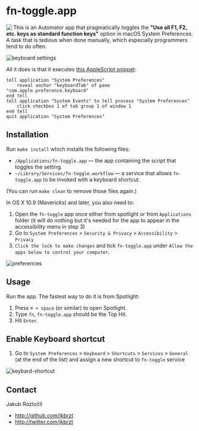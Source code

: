 # fn-toggle.app

<img align="left" src="https://github.com/jkbrzt/macos-fn-toggle/blob/master/Logo.png">

This is an Automator app that pragmatically toggles the
**"Use all F1, F2, etc. keys as standard function keys"**
option in macOS System Preferences. A task that is tedious
when done manually, which especially programmers tend to do often.

![keyboard settings](https://github.com/jkbrzt/macos-fn-toggle/blob/master/Screenshots/keyboard-settings.png)

All it does is that it executes 
[this AppleScript snippet](http://apple.stackexchange.com/questions/59178#answer-60496):

```applescript
tell application "System Preferences"
	reveal anchor "keyboardTab" of pane "com.apple.preference.keyboard"
end tell
tell application "System Events" to tell process "System Preferences"
	click checkbox 1 of tab group 1 of window 1
end tell
quit application "System Preferences"
```


## Installation

Run `make install` which installs the following files:

* `/Applications/fn-toggle.app` — the app containing the script that toggles 
  the setting.
* `~/Library/Services/fn-toggle.workflow` — a service that allows 
  `fn-toggle.app` to be invoked with a keyboard shortcut.

(You can run `make clean` to remove those files again.)

In OS X 10.9 (Mavericks) and later, you also need to:

1. Open the `fn-toggle` app once either from spotlight or from `Applications` 
   folder (it will do nothing but it's needed for the app to appear in  the 
   accessibility menu in step 3)
2. Go to `System Preferences` > `Security & Privacy` > `Accessibility` > 
   `Privacy` 
3. `Click the lock to make changes` and tick `fn-toggle.app` under 
   `Allow the apps below to control your computer`.


![preferences](https://github.com/jkbrzt/macos-fn-toggle/blob/master/Screenshots/privacy-settings.png)


## Usage

Run the app. The fastest way to do it is from Spotlight:

1. Press `⌘ + space` (or similar) to open Spotlight.
2. Type `fn`, `fn-toggle.app` should be the Top Hit.
3. Hit `Enter`.

## Enable Keyboard shortcut

1. Go to `System Preferences` > `Keyboard` > `Shortcuts` > `Services` > `General` 
   (at the end of the list) and assign a new shortcut to `fn-toggle` service


![keybard-shortcut](https://github.com/jkbrzt/macos-fn-toggle/blob/master/Screenshots/keyboard-shortcut.png)


## Contact

Jakub Roztočil

* http://github.com/jkbrzt
* http://twitter.com/jkbrzt
